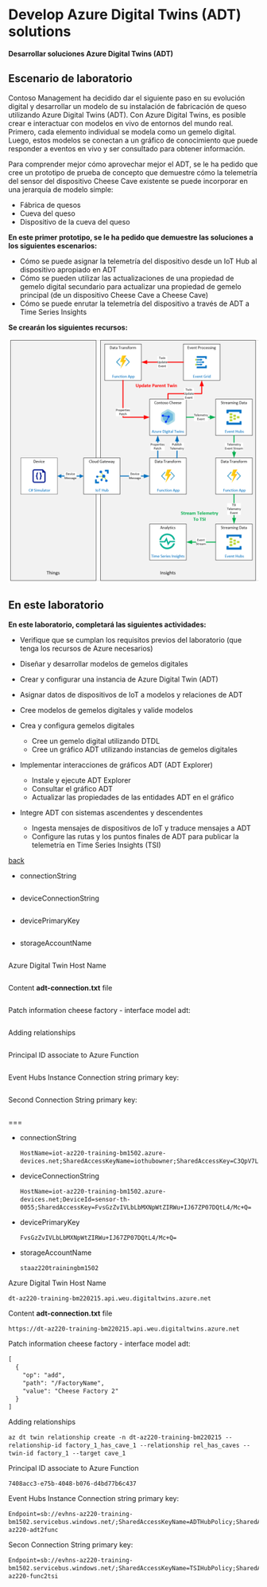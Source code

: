 # Develop Azure Digital Twins (ADT) solutions

**Desarrollar soluciones Azure Digital Twins (ADT)**

## Escenario de laboratorio

Contoso Management ha decidido dar el siguiente paso en su evolución digital y desarrollar un modelo de su instalación de fabricación de queso utilizando Azure Digital Twins (ADT). Con Azure Digital Twins, es posible crear e interactuar con modelos en vivo de entornos del mundo real. Primero, cada elemento individual se modela como un gemelo digital. Luego, estos modelos se conectan a un gráfico de conocimiento que puede responder a eventos en vivo y ser consultado para obtener información.

Para comprender mejor cómo aprovechar mejor el ADT, se le ha pedido que cree un prototipo de prueba de concepto que demuestre cómo la telemetría del sensor del dispositivo Cheese Cave existente se puede incorporar en una jerarquía de modelo simple:

- Fábrica de quesos
- Cueva del queso
- Dispositivo de la cueva del queso

**En este primer prototipo, se le ha pedido que demuestre las soluciones a los siguientes escenarios:**

- Cómo se puede asignar la telemetría del dispositivo desde un IoT Hub al dispositivo apropiado en ADT
- Cómo se pueden utilizar las actualizaciones de una propiedad de gemelo digital secundario para actualizar una propiedad de gemelo principal (de un dispositivo Cheese Cave a Cheese Cave)
- Cómo se puede enrutar la telemetría del dispositivo a través de ADT a Time Series Insights

**Se crearán los siguientes recursos:**

![](LAB_AK_19-architecture.png)

## En este laboratorio

**En este laboratorio, completará las siguientes actividades:**

- Verifique que se cumplan los requisitos previos del laboratorio (que tenga los recursos de Azure necesarios)
- Diseñar y desarrollar modelos de gemelos digitales
- Crear y configurar una instancia de Azure Digital Twin (ADT)
- Asignar datos de dispositivos de IoT a modelos y relaciones de ADT
- Cree modelos de gemelos digitales y valide modelos
- Crea y configura gemelos digitales
  - Cree un gemelo digital utilizando DTDL
  - Cree un gráfico ADT utilizando instancias de gemelos digitales

- Implementar interacciones de gráficos ADT (ADT Explorer)
  - Instale y ejecute ADT Explorer
  - Consultar el gráfico ADT
  - Actualizar las propiedades de las entidades ADT en el gráfico

- Integre ADT con sistemas ascendentes y descendentes
  - Ingesta mensajes de dispositivos de IoT y traduce mensajes a ADT
  - Configure las rutas y los puntos finales de ADT para publicar la telemetría en Time Series Insights (TSI)


[back](../Readme.md)

- connectionString

  ```
  
  ```

  

- deviceConnectionString

  ```
  
  ```

  

- devicePrimaryKey

  ```
  
  ```

  

- storageAccountName

  ```
  
  ```

Azure Digital Twin Host Name

```

```

Content **adt-connection.txt** file

```

```

Patch information cheese factory - interface model adt:

```

```

 Adding relationships

```

```

Principal ID associate to Azure Function

```

```

Event Hubs Instance Connection string primary key:

```

```

Second Connection String primary key:

```

```





===

- connectionString

  ```
  HostName=iot-az220-training-bm1502.azure-devices.net;SharedAccessKeyName=iothubowner;SharedAccessKey=C3QpV7LSjkBZX5AJZC2iIwWYebeKyi9YDCiiZZjd2YM=
  ```

  

- deviceConnectionString

  ```
  HostName=iot-az220-training-bm1502.azure-devices.net;DeviceId=sensor-th-0055;SharedAccessKey=FvsGzZvIVLbLbMXNpWtZIRWu+IJ67ZP07DQtL4/Mc+Q=
  ```

  

- devicePrimaryKey

  ```
  FvsGzZvIVLbLbMXNpWtZIRWu+IJ67ZP07DQtL4/Mc+Q=
  ```

  

- storageAccountName

  ```
  staaz220trainingbm1502
  ```



Azure Digital Twin Host Name

```
dt-az220-training-bm220215.api.weu.digitaltwins.azure.net
```

Content **adt-connection.txt** file

```
https://dt-az220-training-bm220215.api.weu.digitaltwins.azure.net
```

Patch information cheese factory - interface model adt:

```
[
  {
    "op": "add",
    "path": "/FactoryName",
    "value": "Cheese Factory 2"
  }
]
```



 Adding relationships

```
az dt twin relationship create -n dt-az220-training-bm220215 --relationship-id factory_1_has_cave_1 --relationship rel_has_caves --twin-id factory_1 --target cave_1
```



Principal ID associate to Azure Function

```
7408acc3-e75b-4048-b076-d4bd77b6c437
```

Event Hubs Instance Connection string primary key:

```
Endpoint=sb://evhns-az220-training-bm1502.servicebus.windows.net/;SharedAccessKeyName=ADTHubPolicy;SharedAccessKey=RKIilOHfR5yqrmRrnFrabHQhPaKrWqwyLtEraoUqCcw=;EntityPath=evh-az220-adt2func
```

Secon Connection String primary key:

```
Endpoint=sb://evhns-az220-training-bm1502.servicebus.windows.net/;SharedAccessKeyName=TSIHubPolicy;SharedAccessKey=aRIXD67rhvlyK8M8F4f4f8r0p21Yc0YUe/IprAB92V8=;EntityPath=evh-az220-func2tsi
```

